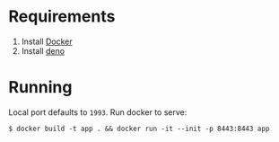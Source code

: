 # Requirements

1. Install [Docker](https://www.docker.com/)
1. Install [deno](https://deno.land/)

# Running

Local port defaults to `1993`. Run docker to serve:

```
$ docker build -t app . && docker run -it --init -p 8443:8443 app
```

